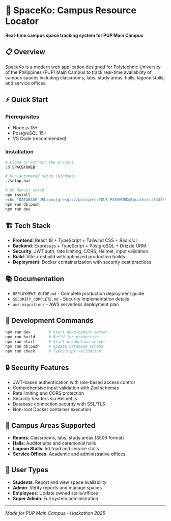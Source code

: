 # 🚀 SpaceKo: Campus Resource Locator

**Real-time campus space tracking system for PUP Main Campus**

## 📋 Overview

SpaceKo is a modern web application designed for Polytechnic University of the Philippines (PUP) Main Campus to track real-time availability of campus spaces including classrooms, labs, study areas, halls, lagoon stalls, and service offices.

## ⚡ Quick Start

### Prerequisites
- Node.js 18+ 
- PostgreSQL 15+
- VS Code (recommended)

### Installation
```bash
# Clone or extract the project
cd SPACEKOWEB

# Run automated setup (Windows)
./setup.bat

# OR Manual setup
npm install
echo "DATABASE_URL=postgresql://postgres:YOUR_PASSWORD@localhost:5432/spaceko_dev" > .env
npm run db:push
npm run dev
```

## 🏗️ Tech Stack

- **Frontend**: React 18 + TypeScript + Tailwind CSS + Radix UI
- **Backend**: Express.js + TypeScript + PostgreSQL + Drizzle ORM  
- **Security**: JWT auth, rate limiting, CORS, Helmet, input validation
- **Build**: Vite + esbuild with optimized production builds
- **Deployment**: Docker containerization with security best practices

## 📚 Documentation

- `DEPLOYMENT_GUIDE.md` - Complete production deployment guide
- `SECURITY_COMPLETE.md` - Security implementation details
- `aws-migration/` - AWS serverless deployment plan

## 🚀 Development Commands

```bash
npm run dev        # Start development server
npm run build      # Build for production  
npm run start      # Start production server
npm run db:push    # Update database schema
npm run check      # TypeScript validation
```

## 🔒 Security Features

- JWT-based authentication with role-based access control
- Comprehensive input validation with Zod schemas
- Rate limiting and CORS protection
- Security headers via Helmet.js
- Database connection security with SSL/TLS
- Non-root Docker container execution

## 🏢 Campus Areas Supported

- **Rooms**: Classrooms, labs, study areas (S506 format)
- **Halls**: Auditoriums and ceremonial halls  
- **Lagoon Stalls**: 50 food and service stalls
- **Service Offices**: Academic and administrative offices

## 👥 User Types

- **Students**: Report and view space availability
- **Admin**: Verify reports and manage spaces
- **Employees**: Update owned stalls/offices  
- **Super Admin**: Full system administration

---

*Made for PUP Main Campus - Hackathon 2025*